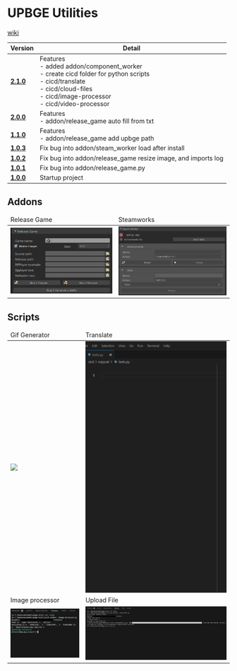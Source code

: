 # UPBGE Utilities

[wiki](https://github.com/MRCardoso/upbge-utils/wiki)

|**Version**|**Detail**|
|---|---|
|**[2.1.0](https://github.com/MRCardoso/upbge-utils/releases/tag/2.1.0)**|Features<br>- added addon/component_worker<br>- create cicd folder for python scripts<br>- cicd/translate<br>- cicd/cloud-files<br>- cicd/image-processor<br>- cicd/video-processor|
|**[2.0.0](https://github.com/MRCardoso/upbge-utils/releases/tag/2.0.0)**|Features<br>- addon/release_game auto fill from txt|
|**[1.1.0](https://github.com/MRCardoso/upbge-utils/releases/tag/1.1.0)**|Features<br>- addon/release_game add upbge path|
|**[1.0.3](https://github.com/MRCardoso/upbge-utils/releases/tag/1.0.3)**|Fix bug into addon/steam_worker load after install|
|**[1.0.2](https://github.com/MRCardoso/upbge-utils/releases/tag/1.0.2)**|Fix bug into addon/release_game resize image, and imports log|
|**[1.0.1](https://github.com/MRCardoso/upbge-utils/releases/tag/1.0.1)**|Fix bug into addon/release_game.py|
|**[1.0.0](https://github.com/MRCardoso/upbge-utils/releases/tag/1.0.0)**|Startup project|


## Addons
<table>
    <thead>
        <tr>
            <td>Release Game</td>
            <td>Steamworks</td>
        </tr>
    </thead>
    <tbody>
        <tr>
            <td><img src="images/release-game.png" width="400"/></td>
            <td><img src="images/steam-worker-installed.png" width="400"/></td>
        </tr>
    </tbody>
</table>

## Scripts

<table>
    <thead>
        <tr>
            <td>Gif Generator</td>
            <td>Translate</td>
        </tr>
    </thead>
    <tbody>
        <tr>
            <td><img src="images/gif-generator.gif" width="400"/></td>
            <td><img src="images/translate.gif" width="400"/></td>
        </tr>
        <tr>
            <td>Image processor</td>
            <td>Upload File</td>
        </tr>
        <tr>
            <td><img src="images/image-processor.png" width="400"/></td>
            <td><img src="images/upload-file.png"/></td>
        </tr>
    </tbody>
</table>